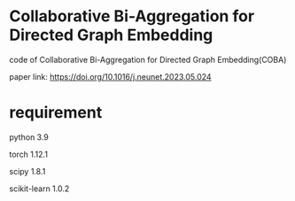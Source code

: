 # Collaborative Bi-Aggregation for Directed Graph Embedding
code of Collaborative Bi-Aggregation for Directed Graph Embedding(COBA)

paper link: https://doi.org/10.1016/j.neunet.2023.05.024
# requirement
python 3.9

torch 1.12.1

scipy 1.8.1

scikit-learn 1.0.2
